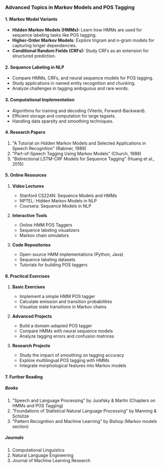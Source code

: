### Advanced Topics in Markov Models and POS Tagging

#### 1. Markov Model Variants

- **Hidden Markov Models (HMMs):** Learn how HMMs are used for sequence labeling tasks like POS tagging.
- **Higher-Order Markov Models:** Explore trigram and n-gram models for capturing longer dependencies.
- **Conditional Random Fields (CRFs):** Study CRFs as an extension for structured prediction.

#### 2. Sequence Labeling in NLP

- Compare HMMs, CRFs, and neural sequence models for POS tagging.
- Study applications in named entity recognition and chunking.
- Analyze challenges in tagging ambiguous and rare words.

#### 3. Computational Implementation

- Algorithms for training and decoding (Viterbi, Forward-Backward).
- Efficient storage and computation for large tagsets.
- Handling data sparsity and smoothing techniques.

#### 4. Research Papers

1. "A Tutorial on Hidden Markov Models and Selected Applications in Speech Recognition" (Rabiner, 1989)
2. "Part-of-Speech Tagging Using Markov Models" (Church, 1988)
3. "Bidirectional LSTM-CRF Models for Sequence Tagging" (Huang et al., 2015)

#### 5. Online Resources

1. **Video Lectures**

   - Stanford CS224N: Sequence Models and HMMs
   - NPTEL: Hidden Markov Models in NLP
   - Coursera: Sequence Models in NLP

2. **Interactive Tools**

   - Online HMM POS Taggers
   - Sequence labeling visualizers
   - Markov chain simulators

3. **Code Repositories**
   - Open-source HMM implementations (Python, Java)
   - Sequence labeling datasets
   - Tutorials for building POS taggers

#### 6. Practical Exercises

1. **Basic Exercises**

   - Implement a simple HMM POS tagger
   - Calculate emission and transition probabilities
   - Visualize state transitions in Markov chains

2. **Advanced Projects**

   - Build a domain-adapted POS tagger
   - Compare HMMs with neural sequence models
   - Analyze tagging errors and confusion matrices

3. **Research Projects**
   - Study the impact of smoothing on tagging accuracy
   - Explore multilingual POS tagging with HMMs
   - Integrate morphological features into Markov models

#### 7. Further Reading

##### Books

1. "Speech and Language Processing" by Jurafsky & Martin (Chapters on HMMs and POS Tagging)
2. "Foundations of Statistical Natural Language Processing" by Manning & Schütze
3. "Pattern Recognition and Machine Learning" by Bishop (Markov models section)

##### Journals

1. Computational Linguistics
2. Natural Language Engineering
3. Journal of Machine Learning Research
